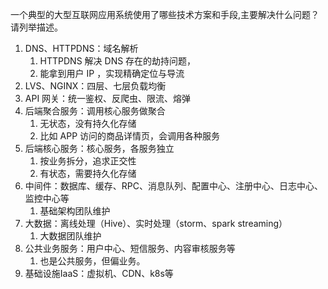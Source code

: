 一个典型的大型互联网应用系统使用了哪些技术方案和手段,主要解决什么问题？请列举描述。

1. DNS、HTTPDNS：域名解析
   1. HTTPDNS 解决 DNS 存在的劫持问题，
   2. 能拿到用户 IP ，实现精确定位与导流
2. LVS、NGINX：四层、七层负载均衡
3. API 网关：统一鉴权、反爬虫、限流、熔弹
4. 后端聚合服务：调用核心服务做聚合
   1. 无状态，没有持久化存储
   2. 比如 APP 访问的商品详情页，会调用各种服务
5. 后端核心服务：核心服务，各服务独立
   1. 按业务拆分，追求正交性
   2. 有状态，需要持久化存储
6. 中间件：数据库、缓存、RPC、消息队列、配置中心、注册中心、日志中心、监控中心等
   1. 基础架构团队维护
7. 大数据：离线处理（Hive）、实时处理（storm、spark streaming）
   1. 大数据团队维护
8. 公共业务服务：用户中心、短信服务、内容审核服务等
   1. 也是公共服务，但偏业务。
9. 基础设施IaaS：虚拟机、CDN、k8s等

